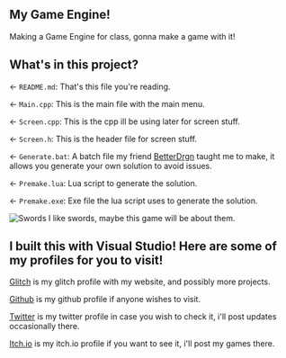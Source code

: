 ## My Game Engine!

Making a Game Engine for class, gonna make a game with it!

## What's in this project?

← `README.md`: That's this file you're reading.

← `Main.cpp`: This is the main file with the main menu.

← `Screen.cpp`: This is the cpp ill be using later for screen stuff.

← `Screen.h`: This is the header file for screen stuff.

← `Generate.bat`: A batch file my friend [BetterDrgn](https://github.com/BttrDrgn) taught me to make, it allows you generate your own solution to avoid issues.

← `Premake.lua`: Lua script to generate the solution.

← `Premake.exe`: Exe file the lua script uses to generate the solution.

![Swords](https://i.ytimg.com/vi/tEMIyi8XzWU/maxresdefault.jpg) I like swords, maybe this game will be about them.

## I built this with Visual Studio! Here are some of my profiles for you to visit!

[Glitch](https://glitch.com/@AlexGama11) is my glitch profile with my website, and possibly more projects.

[Github](https://github.com/AlexGama11) is my github profile if anyone wishes to visit.

[Twitter](https://twitter.com/Alex_CorreiaG) is my twitter profile in case you wish to check it, i'll post updates occasionally there.

[Itch.io](https://alexmango.itch.io) is my itch.io profile if you want to see it, i'll post my games there.
